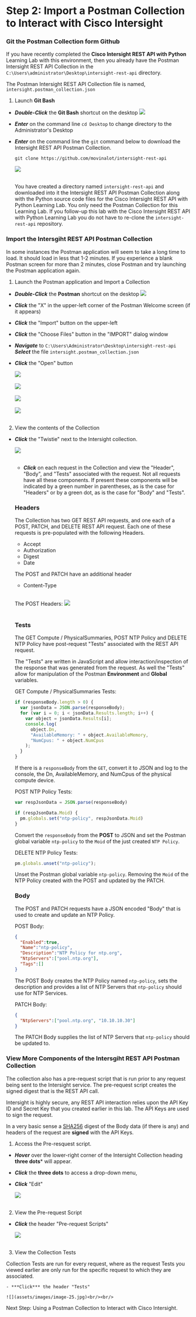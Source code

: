 # Step 2: Import a Postman Collection to Interact with Cisco Intersight

### Git the Postman Collection form Github
If you have recently completed the **Cisco Intersight REST API with Python** Learning Lab with this environment, then you already have the Postman Intersight REST API Collection in the `C:\Users\administrator\Desktop\intersight-rest-api` directory.

The Postman Intersight REST API Collection file is named, `intersight.postman_collection.json`

1. Launch **Git Bash**

  - ***Double-Click*** the **Git Bash** shortcut on the desktop ![](assets/images/image-15.jpg)

  - ***Enter*** on the command line `cd Desktop` to change directory to the Administrator's Desktop
  - ***Enter*** on the command line the `git` command below to download the Intersight REST API Postman Collection.

    `git clone https://github.com/movinalot/intersight-rest-api`

    ![](assets/images/image-16.jpg)<br/><br/>

    You have created a directory named `intersight-rest-api` and downloaded into it the Intersight REST API Postman Collection along with the Python source code files for the Cisco Intersight REST API with Python Learning Lab. You only need the Postman Collection for this Learning Lab. If you follow-up this lab with the Cisco Intersight REST API with Python Learning Lab you do not have to re-clone the `intersight-rest-api` repository.

### Import the Intersgiht REST API Postman Collection
In some instances the Postman application will seem to take a long time to load. It should load in less that 1-2 minutes.  If you experience a blank Postman screen for more than 2 minutes, close Postman and try launching the Postman application again.

1. Launch the Postman application and Import a Collection

  - ***Double-Click*** the **Postman** shortcut on the desktop ![](assets/images/image-14.jpg)
  - ***Click*** the "X" in the upper-left corner of the Postman Welcome screen (if it appears)
  - ***Click*** the "Import" button on the upper-left
  - ***Click*** the "Choose Files" button in the "IMPORT" dialog window
  - ***Navigate*** to `C:\Users\Administrator\Desktop\intersight-rest-api`
  ***Select*** the file `intersight.postman_collection.json`
  - ***Click*** the "Open" button

    ![](assets/images/image-17.jpg)<br/><br/>
    ![](assets/images/image-18.jpg)<br/><br/>
    ![](assets/images/image-19.jpg)<br/><br/>
    ![](assets/images/image-20.jpg)<br/><br/>

2. View the contents of the Collection

  - ***Click*** the "Twistie" next to the Intersight collection.

    ![](assets/images/image-21.jpg)<br/><br/>

    - ***Click*** on each request in the Collection and view the "Header", "Body", and "Tests" associated with the request.  Not all requests have all these components. If present these components will be indicated by a green number in parentheses, as is the case for "Headers" or by a green dot, as is the case for "Body" and "Tests".

    ### Headers

    The Collection has two GET REST API requests, and one each of a POST, PATCH, and DELETE REST API request. Each one of these requests is pre-populated with the following Headers.

      - Accept
      - Authorization
      - Digest
      - Date

    The POST and PATCH have an additional header

      - Content-Type<br/><br/>

    The POST Headers:
    ![](assets/images/image-22.jpg)<br/><br/>

    ### Tests

    The GET Compute / PhysicalSummaries, POST NTP Policy and DELETE NTP Policy have post-request "Tests" associated with the REST API request.

    The "Tests" are written in JavaScript and allow interaction/inspection of the response that was generated from the request. As well the "Tests" allow for manipulation of the Postman **Environment** and **Global** variables.

    GET Compute / PhysicalSummaries Tests:
    ```JavaScript
    if (responseBody.length > 0) {
      var jsonData = JSON.parse(responseBody);
      for (var i = 0; i < jsonData.Results.length; i++) {
        var object = jsonData.Results[i];
        console.log(
          object.Dn,
          "AvailableMemory: " + object.AvailableMemory,
          "NumCpus: " + object.NumCpus
        );
      }
    }
    ```

    If there is a `responseBody` from the `GET`, convert it to JSON and log to the console, the Dn, AvailableMemory, and NumCpus of the physical compute device.

    POST NTP Policy Tests:
    ```JavaScript
    var respJsonData = JSON.parse(responseBody)

    if (respJsonData.Moid) {
      pm.globals.set("ntp-policy", respJsonData.Moid)
    }
    ```

    Convert the `responseBody` from the **POST** to JSON and set the Postman global variable `ntp-policy` to the `Moid` of the just created `NTP Policy`.

    DELETE NTP Policy Tests:
    ```JavaScript
    pm.globals.unset("ntp-policy");
    ```

    Unset the Postman global variable `ntp-policy`. Removing the `Moid` of the NTP Policy created with the POST and updated by the PATCH.

    ### Body
    The POST and PATCH requests have a JSON encoded "Body" that is used to create and update an NTP Policy.

    POST Body:
    ```json
    {
      "Enabled":true,
      "Name":"ntp-policy",
      "Description":"NTP Policy for ntp.org",
      "NtpServers":["pool.ntp.org"],
      "Tags":[]
    }
    ```

    The POST Body creates the NTP Policy named `ntp-policy`, sets the description and provides a list of NTP Servers that `ntp-policy` should use for NTP Services.

    PATCH Body:
    ```json
    {
      "NtpServers":["pool.ntp.org", "10.10.10.30"]
    }
    ```

    The PATCH Body supplies the list of NTP Servers that `ntp-policy` should be updated to.

### View More Components of the Intersgiht REST API Postman Collection
The collection also has a pre-request script that is run prior to any request being sent to the Intersight service. The pre-request script creates the signed digest that is the REST API call.

Intersight is highly secure, any REST API interaction relies upon the API Key ID and Secret Key that you created earlier in this lab. The API Keys are used to sign the request.

In a very basic sense a [SHA256](https://en.wikipedia.org/wiki/SHA-2) digest of the Body data (if there is any) and headers of the request are **signed** with the API Keys.

1. Access the Pre-resquest script.

  - ***Hover*** over the lower-right corner of the Intersight Collection heading **three dots*** will appear.
  - ***Click*** the **three dots** to access a drop-down menu,
  - ***Click*** "Edit"

    ![](assets/images/image-23.jpg)<br/><br/>

2. View the Pre-request Script

  - ***Click*** the header "Pre-request Scripts"

    ![](assets/images/image-24.jpg)<br/><br/>

3. View the Collection Tests

  Collection Tests are run for every request, where as the request Tests you viewed earlier are only run for the specific request to which they are associated.

    - ***Click*** the header "Tests"

    ![](assets/images/image-25.jpg)<br/><br/>

Next Step: Using a Postman Collection to Interact with Cisco Intersight.
